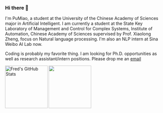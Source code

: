 ### Hi there 👋

I'm PuMiao, a student at the University of the Chinese Academy of Sciences major in Artificial Intelligent.
I am currently a student at the State Key Laboratory of Management and Control for Complex Systems, Institute of Automation, Chinese Academy of Sciences supervised by Prof. Xiaolong Zheng, focus on Natural language processing. I'm also an NLP intern at Sina Weibo AI Lab now.

Coding is probably my favorite thing. I am looking for Ph.D. opportunities as well as research assistant/intern positions. Please drop me an [email](mailto:pu.miao@foxmail.com) 


<img align="left" alt="Fred's GitHub Stats" src="https://github-readme-stats.vercel.app/api?username=mp5088643&show_icons=true&count_private=true&theme=chartreuse-dark&hide_border=true" height="140"/>
<img align="center" src="https://github-readme-stats.vercel.app/api/top-langs/?username=mp5088643&layout=compact&theme=chartreuse-dark&hide_border=true" height="140"/>

<!--
**mp5088643/mp5088643** is a ✨ _special_ ✨ repository because its `README.md` (this file) appears on your GitHub profile.

Here are some ideas to get you started:

- 🔭 I’m currently working on ...
- 🌱 I’m currently learning ...
- 👯 I’m looking to collaborate on ...
- 🤔 I’m looking for help with ...
- 💬 Ask me about ...
- 📫 How to reach me: ...
- 😄 Pronouns: ...
- ⚡ Fun fact: ...
-->
